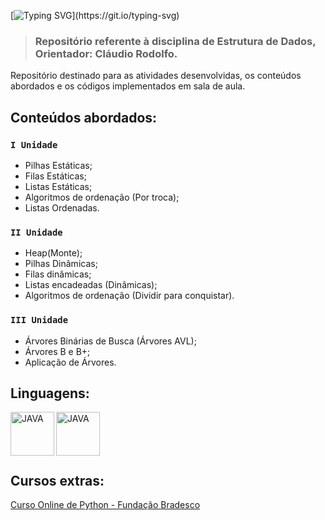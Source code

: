 [![Typing SVG](https://readme-typing-svg.demolab.com?font=Fira+Code&weight=700&size=22&duration=4500&pause=900&color=FF79C6&vCenter=true&width=435&lines=%F0%9F%96%A5%EF%B8%8F+Estrutura+de+Dados.;%E2%8C%9B+3%C2%BA+Semestre.;%F0%9F%91%A8%F0%9F%8F%BD%E2%80%8D%F0%9F%92%BB+Sistemas+de+Informa%C3%A7%C3%A3o+-+IFBA.)](https://git.io/typing-svg)

> ### Repositório referente à disciplina de Estrutura de Dados, Orientador: Cláudio Rodolfo.

Repositório destinado para as atividades desenvolvidas, os conteúdos abordados e os códigos implementados em sala de aula.

## **Conteúdos abordados:**
### **`I Unidade`**
* Pilhas Estáticas;
* Filas Estáticas;
* Listas Estáticas;
* Algoritmos de ordenação (Por troca);
* Listas Ordenadas.

### **`II Unidade`**
* Heap(Monte);
* Pilhas Dinâmicas;
* Filas dinâmicas;
* Listas encadeadas (Dinâmicas);
* Algoritmos de ordenação (Dividir para conquistar).

### **`III Unidade`**
* Árvores Binárias  de Busca (Árvores AVL);
* Árvores B e B+;
* Aplicação de Árvores.

## Linguagens:
<img 
    align="left"
    alt="JAVA"
    title="Java"
    height="70"
    src="https://cdn.jsdelivr.net/gh/devicons/devicon@latest/icons/java/java-original.svg"
 />
<img 
    align="left"
    alt="JAVA"
    title="Java"
    height="70"
    src="https://cdn.jsdelivr.net/gh/devicons/devicon@latest/icons/python/python-original.svg"
 />

<br>
</br>
<br>
</br>

 ## Cursos extras:
 <a href="https://www.ev.org.br/trilhas-de-conhecimento/linguagem-de-programacao-python" target="_blank">Curso Online de Python - Fundação Bradesco</a>
